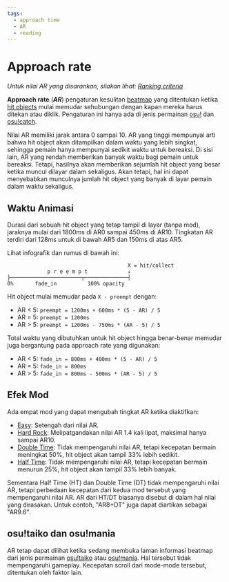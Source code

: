 ```yaml
---
tags:
  - approach time
  - AR
  - reading
---
```


# Approach rate

*Untuk nilai AR yang disarankan, silakan lihat: [Ranking criteria](/wiki/Ranking_Criteria)*

**Approach rate** (***AR***) pengaturan kesulitan [beatmap](/wiki/Beatmap) yang ditentukan ketika [hit objects](/wiki/Hit_object) mulai memudar sehubungan dengan kapan mereka harus ditekan atau diklik. Pengaturan ini hanya ada di jenis permainan [osu!](/wiki/Game_mode/osu!) dan [osu!catch](/wiki/Game_mode/osu!catch).

Nilai AR memiliki jarak antara 0 sampai 10. AR yang tinggi mempunyai arti bahwa hit object akan ditampilkan dalam waktu yang lebih singkat, sehingga pemain hanya mempunyai sedikit waktu untuk bereaksi. Di sisi lain, AR yang rendah memberikan banyak waktu bagi pemain untuk bereaksi. Tetapi, hasilnya akan memberikan sejumlah hit object yang besar ketika muncul dilayar dalam sekaligus. Akan tetapi, hal ini dapat menyebabkan munculnya jumlah hit object yang banyak di layar pemain dalam waktu sekaligus.

## Waktu Animasi

Durasi dari sebuah hit object yang tetap tampil di layar (tanpa mod), jaraknya mulai dari 1800ms di AR0 sampai 450ms di AR10. Tingkatan AR terdiri dari 128ms untuk di bawah AR5 dan 150ms di atas AR5.

Lihat infografik dan rumus di bawah ini:

```
                                       X = hit/collect
             p r e e m p t             ↓
├───────────────────────┬──────────────┤
0%       fade_in          100% opacity
```

Hit object mulai memudar pada `X - preempt` dengan:

- AR < 5: `preempt = 1200ms + 600ms * (5 - AR) / 5`
- AR = 5: `preempt = 1200ms`
- AR > 5: `preempt = 1200ms - 750ms * (AR - 5) / 5`

Total waktu yang dibutuhkan untuk hit object hingga benar-benar memudar juga bergantung pada approach rate yang digunakan: 

- AR < 5: `fade_in = 800ms + 400ms * (5 - AR) / 5`
- AR = 5: `fade_in = 800ms`
- AR > 5: `fade_in = 800ms - 500ms * (AR - 5) / 5`

## Efek Mod

Ada empat mod yang dapat mengubah tingkat AR ketika diaktifkan:

- [Easy](/wiki/Game_modifier/Easy): Setengah dari nilai AR.
- [Hard Rock](/wiki/Game_modifier/Hard_Rock): Melipatgandakan nilai AR 1.4 kali lipat, maksimal hanya sampai AR10.
- [Double Time](/wiki/Game_modifier/Double_Time): Tidak mempengaruhi nilai AR, tetapi kecepatan bermain meningkat 50%, hit object akan tampil 33% lebih sedikit.
- [Half Time](/wiki/Game_modifier/Half_Time): Tidak mempengaruhi nilai AR, tetapi kecepatan bermain menurun 25%, hit object akan tampil 33% lebih banyak.

Sementara Half Time (HT) dan Double Time (DT) tidak mempengaruhi nilai AR, tetapi perbedaan kecepatan dari kedua mod tersebut yang mempengaruhi nilai AR. AR dari HT/DT biasanya disebut di dalam hal nilai yang dirasakan. Untuk contoh, "AR8+DT" juga dapat diartikan sebagai "AR9.6".

## osu!taiko dan osu!mania

AR tetap dapat dilihat ketika sedang membuka laman informasi beatmap dari jenis permainan [osu!taiko](/wiki/Game_mode/osu!taiko) atau [osu!mania](/wiki/Game_mode/osu!mania). Hal tersebut tidak mempengaruhi gameplay. Kecepatan scroll dari mode-mode tersebut, ditentukan oleh faktor lain.
